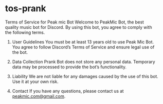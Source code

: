 # tos-prank
Terms of Service for Peak mic Bot
Welcome to PeakMic Bot, the best quality music bot for Discord. By using this bot, you agree to comply with the following terms.

1. User Guidelines
You must be at least 13 years old to use Peak Mic Bot. You agree to follow Discord’s Terms of Service and ensure legal use of the bot.

2. Data Collection
Prank Bot does not store any personal data. Temporary data may be processed to provide the bot’s functionality.

3. Liability
We are not liable for any damages caused by the use of this bot. Use it at your own risk.

4. Contact
If you have any questions, please contact us at peakmic.com@gmail.com.
